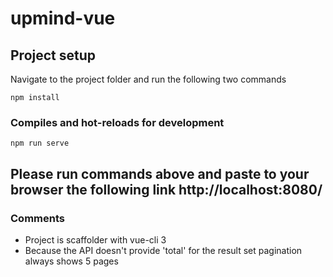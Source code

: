 # upmind-vue

## Project setup
Navigate to the project folder and run the following two commands
```
npm install
```

### Compiles and hot-reloads for development
```
npm run serve
```

## Please run commands above and paste to your browser the following link http://localhost:8080/

### Comments
* Project is scaffolder with vue-cli 3
* Because the API doesn't provide 'total' for the result set pagination always shows 5 pages
